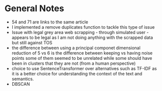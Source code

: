 # General Notes
- 54 and 71 are links to the same article
- I implemented a remove duplicates function to tackle this type of issue
- Issue with legal grey area web scrapping - through simulated user - appears to be legal as I am not doing anything with the scrapped data but still against TOS
- the difference between using a principal componet dimensional reduction of 5 vs 6 is the difference between keeping vs having noise points some of them seemed to be unrelated while some should have been in clusters that they are not (from a human perspective)
- choice to use SentenceTransformer over alternatives such as TF-IDF as it is a better choice for understanding the context of the text 
and semantics.
- DBSCAN